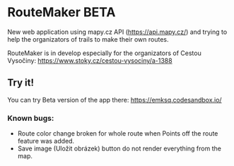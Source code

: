 # RouteMaker BETA

New web application using mapy.cz API (https://api.mapy.cz/) and trying to help the organizators of trails to make their own routes.

RouteMaker is in develop especially for the organizators of Cestou Vysočiny:
https://www.stoky.cz/cestou-vysociny/a-1388

## Try it!
You can try Beta version of the app there:
https://emksq.codesandbox.io/

### Known bugs:
- Route color change broken for whole route when Points off the route feature was added.
- Save image (Uložit obrázek) button do not render everything from the map.
